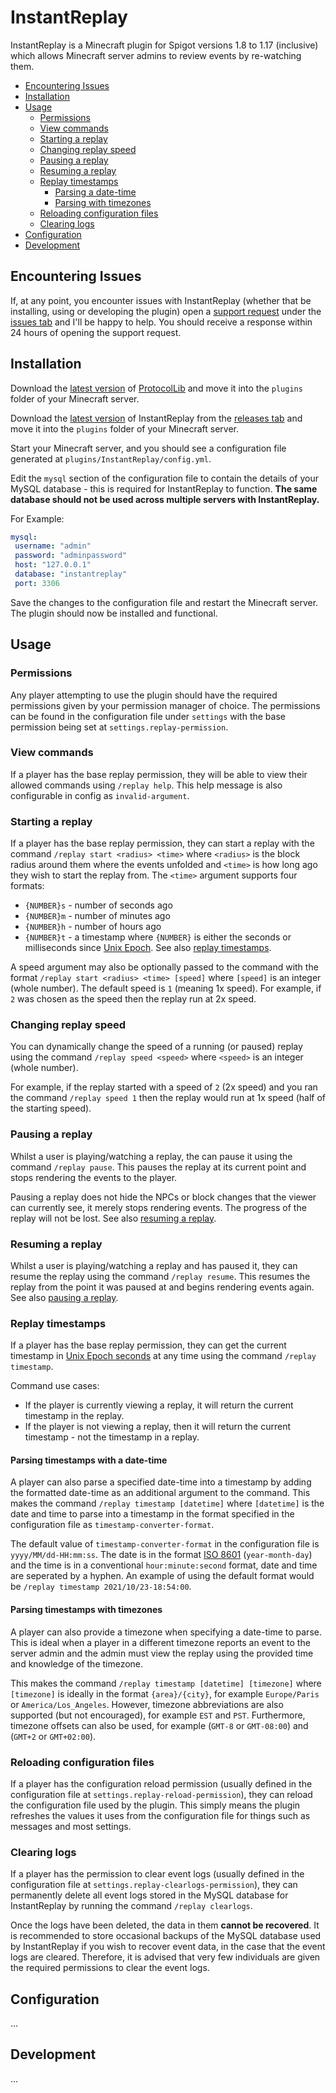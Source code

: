 
# InstantReplay

InstantReplay is a Minecraft plugin for Spigot versions 1.8 to 1.17 (inclusive) which allows Minecraft server admins to
review events by re-watching them.

- [Encountering Issues](#encountering-issues)
- [Installation](#installation)
- [Usage](#usage)
  - [Permissions](#permissions)
  - [View commands](#view-commands)
  - [Starting a replay](#starting-a-replay)
  - [Changing replay speed](#changing-replay-speed)
  - [Pausing a replay](#pausing-a-replay)
  - [Resuming a replay](#resuming-a-replay)
  - [Replay timestamps](#replay-timestamps)
    - [Parsing a date-time](#parsing-timestamps-with-a-date-time)
    - [Parsing with timezones](#parsing-timestamps-with-timezones)
  - [Reloading configuration files](#reloading-configuration-files)
  - [Clearing logs](#clearing-logs)
- [Configuration](#configuration)
- [Development](#development)

## Encountering Issues

If, at any point, you encounter issues with InstantReplay (whether that be installing, using or developing the plugin)
open
a [support request](https://github.com/Ben-D-Anderson/InstantReplay/issues/new?assignees=Ben-D-Anderson&labels=support&template=support-request.md&title=)
under the [issues tab](https://github.com/Ben-D-Anderson/InstantReplay/issues) and I'll be happy to help. You should
receive a response within 24 hours of opening the support request.

## Installation

Download the [latest version](https://github.com/dmulloy2/ProtocolLib/releases/latest)
of [ProtocolLib](https://github.com/dmulloy2/ProtocolLib) and move it into the `plugins` folder of your Minecraft
server.

Download the [latest version](https://github.com/Ben-D-Anderson/InstantReplay/releases/latest) of InstantReplay from
the [releases tab](https://github.com/Ben-D-Anderson/InstantReplay/releases) and move it into the `plugins` folder of
your Minecraft server.

Start your Minecraft server, and you should see a configuration file generated at `plugins/InstantReplay/config.yml`.

Edit the `mysql` section of the configuration file to contain the details of your MySQL database - this is required for
InstantReplay to function. **The same database should not be used across multiple servers with InstantReplay.**

For Example:

```yaml  
mysql:  
 username: "admin"
 password: "adminpassword"
 host: "127.0.0.1"
 database: "instantreplay"
 port: 3306  
```  

Save the changes to the configuration file and restart the Minecraft server. The plugin should now be installed and
functional.

## Usage
### Permissions

Any player attempting to use the plugin should have the required permissions given by your permission manager of choice.
The permissions can be found in the configuration file under `settings` with the base permission being set
at `settings.replay-permission`.

### View commands

If a player has the base replay permission, they will be able to view their allowed commands using `/replay help`. This
help message is also configurable in config as `invalid-argument`.

### Starting a replay

If a player has the base replay permission, they can start a replay with the command `/replay start <radius> <time>`
where `<radius>` is the block radius around them where the events unfolded and `<time>` is how long ago they wish to
start the replay from. The `<time>` argument supports four formats:

- `{NUMBER}s` - number of seconds ago
- `{NUMBER}m` - number of minutes ago
- `{NUMBER}h` - number of hours ago
- `{NUMBER}t` - a timestamp where `{NUMBER}` is either the seconds or milliseconds
  since [Unix Epoch](https://www.unixtimestamp.com/). See also [replay timestamps](#replay-timestamps).

A speed argument may also be optionally passed to the command with the format `/replay start <radius> <time> [speed]`
where `[speed]` is an integer (whole number). The default speed is `1` (meaning 1x speed). For example, if `2` was
chosen as the speed then the replay run at 2x speed.

### Changing replay speed

You can dynamically change the speed of a running (or paused) replay using the command `/replay speed <speed>`
where `<speed>` is an integer (whole number).

For example, if the replay started with a speed of `2` (2x speed) and you ran the command `/replay speed 1` then the
replay would run at 1x speed (half of the starting speed).

### Pausing a replay

Whilst a user is playing/watching a replay, the can pause it using the command `/replay pause`. This pauses the replay
at its current point and stops rendering the events to the player.

Pausing a replay does not hide the NPCs or block changes that the viewer can currently see, it merely stops rendering
events. The progress of the replay will not be lost. See also [resuming a replay](#resuming-a-replay).

### Resuming a replay

Whilst a user is playing/watching a replay and has paused it, they can resume the replay using the
command `/replay resume`. This resumes the replay from the point it was paused at and begins rendering events again. See
also [pausing a replay](#pausing-a-replay).

### Replay timestamps

If a player has the base replay permission, they can get the current timestamp
in [Unix Epoch seconds](https://www.unixtimestamp.com/) at any time using the command `/replay timestamp`.

Command use cases:

- If the player is currently viewing a replay, it will return the current timestamp in the replay.
- If the player is not viewing a replay, then it will return the current timestamp - not the timestamp in a replay.

#### Parsing timestamps with a date-time

A player can also parse a specified date-time into a timestamp by adding the formatted date-time as an additional
argument to the command. This makes the command `/replay timestamp [datetime]` where `[datetime]` is the date and time
to parse into a timestamp in the format specified in the configuration file as `timestamp-converter-format`.

The default value of `timestamp-converter-format` in the configuration file is `yyyy/MM/dd-HH:mm:ss`. The date is in the
format [ISO 8601](https://en.wikipedia.org/wiki/ISO_8601) (`year-month-day`) and the time is in a
conventional `hour:minute:second` format, date and time are seperated by a hyphen. An example of using the default
format would be `/replay timestamp 2021/10/23-18:54:00`.

#### Parsing timestamps with timezones

A player can also provide a timezone when specifying a date-time to parse. This is ideal when a player in a different
timezone reports an event to the server admin and the admin must view the replay using the provided time and knowledge
of the timezone.

This makes the command `/replay timestamp [datetime] [timezone]` where `[timezone]` is ideally in the
format `{area}/{city}`, for example `Europe/Paris` or `America/Los_Angeles`. However, timezone abbreviations are also
supported (but not encouraged), for example `EST` and `PST`. Furthermore, timezone offsets can also be used, for
example (`GMT-8` or `GMT-08:00`) and (`GMT+2` or `GMT+02:00`).

### Reloading configuration files

If a player has the configuration reload permission (usually defined in the configuration file
at `settings.replay-reload-permission`), they can reload the configuration file used by the plugin. This simply means
the plugin refreshes the values it uses from the configuration file for things such as messages and most settings.

### Clearing logs

If a player has the permission to clear event logs (usually defined in the configuration file
at `settings.replay-clearlogs-permission`), they can permanently delete all event logs stored in the MySQL database for
InstantReplay by running the command `/replay clearlogs`.

Once the logs have been deleted, the data in them **cannot be recovered**. It is recommended to store occasional backups
of the MySQL database used by InstantReplay if you wish to recover event data, in the case that the event logs are
cleared. Therefore, it is advised that very few individuals are given the required permissions to clear the event logs.

## Configuration

...

## Development

...
